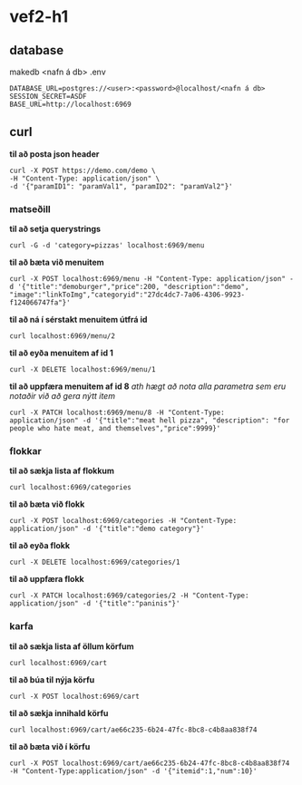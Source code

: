 # vef2-h1

## database
makedb <nafn á db>
.env 
~~~
DATABASE_URL=postgres://<user>:<password>@localhost/<nafn á db>
SESSION_SECRET=ASDF
BASE_URL=http://localhost:6969
~~~

## curl

**til að posta json header**
~~~
curl -X POST https://demo.com/demo \
-H "Content-Type: application/json" \
-d '{"paramID1": "paramVal1", "paramID2": "paramVal2"}'
~~~

### matseðill

**til að setja querystrings**
~~~
curl -G -d 'category=pizzas' localhost:6969/menu
~~~

**til að bæta við menuitem**
~~~
curl -X POST localhost:6969/menu -H "Content-Type: application/json" -d '{"title":"demoburger","price":200, "description":"demo", "image":"linkToImg","categoryid":"27dc4dc7-7a06-4306-9923-f124066747fa"}' 
~~~

**til að ná í sérstakt menuitem útfrá id**
~~~
curl localhost:6969/menu/2
~~~

**til að eyða menuitem af id 1**
~~~
curl -X DELETE localhost:6969/menu/1
~~~

**til að uppfæra menuitem af id 8**
*ath hægt að nota alla parametra sem eru notaðir við að gera nýtt item*
~~~
curl -X PATCH localhost:6969/menu/8 -H "Content-Type: application/json" -d '{"title":"meat hell pizza", "description": "for people who hate meat, and themselves","price":9999}'
~~~

### flokkar

**til að sækja lista af flokkum**
~~~
curl localhost:6969/categories
~~~

**til að bæta við flokk**
~~~
curl -X POST localhost:6969/categories -H "Content-Type: application/json" -d '{"title":"demo category"}'
~~~

**til að eyða flokk**
~~~
curl -X DELETE localhost:6969/categories/1
~~~

**til að uppfæra flokk**
~~~
curl -X PATCH localhost:6969/categories/2 -H "Content-Type: application/json" -d '{"title":"paninis"}'
~~~

### karfa

**til að sækja lista af öllum körfum**
~~~
curl localhost:6969/cart
~~~

**til að búa til nýja körfu**
~~~
curl -X POST localhost:6969/cart
~~~

**til að sækja innihald körfu**
~~~
curl localhost:6969/cart/ae66c235-6b24-47fc-8bc8-c4b8aa838f74
~~~

**til að bæta við í körfu**
~~~
curl -X POST localhost:6969/cart/ae66c235-6b24-47fc-8bc8-c4b8aa838f74 -H "Content-Type:application/json" -d '{"itemid":1,"num":10}'
~~~
